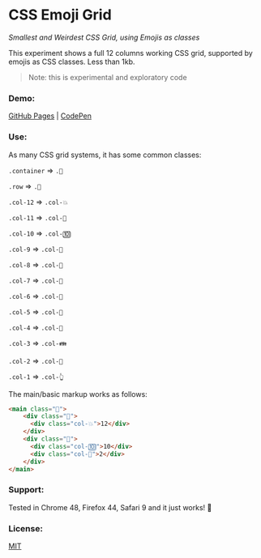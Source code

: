 # CSS Emoji Grid

*Smallest and Weirdest CSS Grid, using Emojis as classes*

This experiment shows a full 12 columns working CSS grid, supported by emojis as CSS classes. Less than 1kb.

> Note: this is experimental and exploratory code

### Demo:

[GitHub Pages](http://juanbrujo.github.io/css-emoji-grid) | [CodePen](http://codepen.io/juanbrujo/pen/bepzom)

### Use:

As many CSS grid systems, it has some common classes:

`.container`    => `.🔵`

`.row`          => `.🔷`

`.col-12`       => `.col-💥`

`.col-11`       => `.col-📱`

`.col-10`       => `.col-🔟`

`.col-9`        => `.col-🍪`

`.col-8`        => `.col-🎹`

`.col-7`        => `.col-🎰`

`.col-6`        => `.col-🍇`

`.col-5`        => `.col-🌿`

`.col-4`        => `.col-🍕`

`.col-3`        => `.col-👪`

`.col-2`        => `.col-👫`

`.col-1`        => `.col-👆`


The main/basic markup works as follows:

```html
<main class="🔵">
    <div class="🔷">
      <div class="col-💥">12</div>
    </div>
    <div class="🔷">
      <div class="col-🔟">10</div>
      <div class="col-👫">2</div>
    </div>
</main>
```
### Support:

Tested in Chrome 48, Firefox 44, Safari 9 and it just works! 👏

### License:

[MIT](LICENSE.md)

